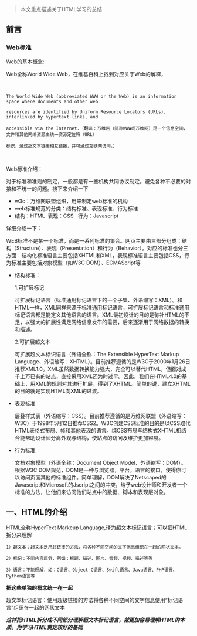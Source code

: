 >本文重点描述关于HTML学习的总结

## 前言

### Web标准

Web的基本概念:

Web全称World Wide Web，在维基百科上找到对应关于Web的解释，  
  
 <br/>

	The World Wide Web (abbreviated WWW or the Web) is an information space where documents and other web 
	
	resources are identified by Uniform Resource Locators (URLs), interlinked by hypertext links, and 
	
	accessible via the Internet.（翻译：万维网（简称WWW或万维网）是一个信息空间，文件和其他网络资源由统一资源定位符（URL）
	
	标识，通过超文本链接相互链接，并可通过互联网访问。）
	
<br>	

Web标准介绍：

对于标准和准则的制定，一般都是有一些机构共同协议制定。避免各种不必要的对接和不统一的问题。接下来介绍一下

- w3c：万维网联盟组织，用来制定web标准的机构
- web标准规范的分类：结构标准、表现标准、行为标准
- 结构：HTML  表现：CSS   行为：Javascript

详细介绍一下：

WEB标准不是某一个标准，而是一系列标准的集合。网页主要由三部分组成：结构（Structure）、表现（Presentation）和行为（Behavior）。对应的标准也分三方面：结构化标准语言主要包括XHTML和XML，表现标准语言主要包括CSS，行为标准主要包括对象模型（如W3C DOM）、ECMAScript等

- 结构标准：

	1.可扩展标记

	可扩展标记语言（标准通用标记语言下的一个子集、外语缩写：XML）。和HTML一样，XML同样来源于标准通用标记语言，可扩展标记语言和标准通用标记语言都是能定义其他语言的语言。XML最初设计的目的是弥补HTML的不足，以强大的扩展性满足网络信息发布的需要，后来逐渐用于网络数据的转换和描述。
	
	2.可扩展超文本

	可扩展超文本标识语言（外语全称：The Extensible HyperText Markup Language、外语缩写：XHTML）。目前推荐遵循的是W3C于2000年1月26日推荐XML1.0。XML虽然数据转换能力强大，完全可以替代HTML，但面对成千上万已有的站点，直接采用XML还为时过早。因此，我们在HTML4.0的基础上，用XML的规则对其进行扩展，得到了XHTML。简单的说，建立XHTML的目的就是实现HTML向XML的过渡。

- 表现标准

	层叠样式表（外语缩写：CSS）。目前推荐遵循的是万维网联盟（外语缩写：W3C）于1998年5月12日推荐CSS2。W3C创建CSS标准的目的是以CSS取代HTML表格式布局、帧和其他表现的语言。纯CSS布局与结构式XHTML相结合能帮助设计师分离外观与结构，使站点的访问及维护更加容易。
	
- 行为标准
	
	文档对象模型（外语全称：Document Object Model、外语缩写：DOM）。根据W3C DOM规范，DOM是一种与浏览器，平台，语言的接口，使得你可以访问页面其他的标准组件。简单理解，DOM解决了Netscaped的Javascript和Microsoft的Jscript之间的冲突，给予web设计师和开发者一个标准的方法，让他们来访问他们站点中的数据、脚本和表现层对象。

## 一、HTML的介绍
 HTML全称HyperText Markeup Language,译为超文本标记语言；可以把HTML拆分来理解
 
 	1）超文本：超文本是用超链接的方法，将各种不同空间的文字信息组织在一起的网状文本。
	
	2）标记：不同内容区分，例如：标题、描述、图片、音频、视频、描述等等
	
	3）语言：不能理解，如：C语言、Object-C语言、Swift语言、Java语言、PHP语言、Python语言等
	
**把这些单独的概念统一在一起**

超文本标记语言：使用超级链接的方法将各种不同空间的文字信息使用“标记语言”组织在一起的网状文本
	
***这样把HTML拆分成不同部分理解超文本标记语言，就更加容易理解HTML的本质。为学习HTML奠定较好的基础***


